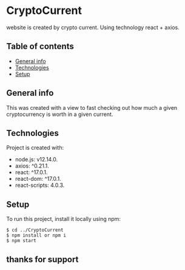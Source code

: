 # CryptoCurrent
website is created by crypto current. Using technology react + axios.

## Table of contents
* [General info](#general-info)
* [Technologies](#technologies)
* [Setup](#setup)

## General info
This was created with a view to fast checking out how much a given cryptocurrency is worth in a given current. 

## Technologies
Project is created with:
* node.js: v12.14.0.
* axios: ^0.21.1.
* react: ^17.0.1.
* react-dom: ^17.0.1.
* react-scripts: 4.0.3.
	
## Setup
To run this project, install it locally using npm:

```
$ cd ../CryptoCurrent
$ npm install or npm i
$ npm start
```

## thanks for support 
